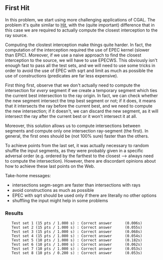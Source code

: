 ## First Hit
In this problem, we start using more challenging applications of CGAL. The problem it's quite similar to [Hit](../hit/), with the (quite important) difference that in this case we are required to actually compute the closest interception to the ray source.

Computing the clostest interception make things quite harder. In fact, the computation of the interception required the use of EPEC kernel (slower than EPIC). Moreover, if we use a naive approach to find the closest interception to the source, we will have to use EPECWS. This obviously isn't enough fast to pass all the test sets, and we will need to use some tricks in order to avoid the use of EPEC with sqrt and limit as much as possible the use of constructions (predicates are far less expensive).

First thing first, observe that we don't actually need to compute the intersection for *every* segment if we create a temporary segment which ties the current best intersection to the ray origin. In fact, we can check whether the new segment intersect the tmp best segment or not; if it does, it means that it intersects the ray before the current best, and we need to compute the new intersection; if it doesn't, we can discard the new segment, as it will intersect the ray after the current best or
it won't intersect it at all.

Moreover, this solution allows us to compute intersections between segments and compute only one intersection ray-segment (the first). In general, the first ones should be (not 100% sure) faster than the others. 

To achieve points from the last set, it was actually necessary to random shuffle the input segments, as they were probably given in a specific adversal order (e.g. ordered by the farthest to the closest --> always need to compute the intersection). However, there are discordant opinions about how to achieve these last points on the Web.

Take-home messages:
- intersections segm-segm are faster than intersections with rays
- avoid constructions as much as possible
- EPEC with sqrt should be used only if there are literally no other options
- shuffling the input might help in some problems

### Results
```
   Test set 1 (15 pts / 1.000 s) : Correct answer      (0.006s)
   Test set 2 (15 pts / 1.000 s) : Correct answer      (0.055s)
   Test set 3 (15 pts / 1.000 s) : Correct answer      (0.068s)
   Test set 4 (15 pts / 1.000 s) : Correct answer      (0.054s)
   Test set 5 (10 pts / 1.000 s) : Correct answer      (0.182s)
   Test set 6 (10 pts / 1.000 s) : Correct answer      (0.062s)
   Test set 7 (10 pts / 1.000 s) : Correct answer      (0.053s)
   Test set 8 (10 pts / 0.200 s) : Correct answer      (0.053s)
```
